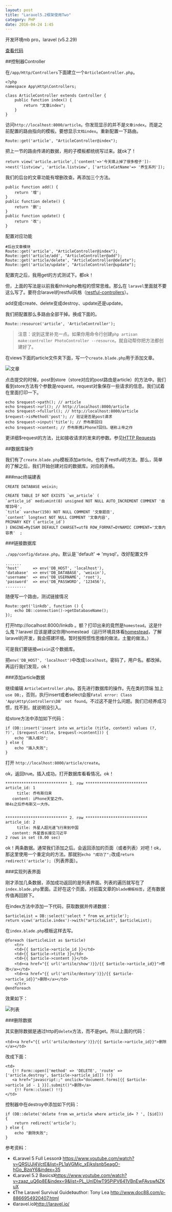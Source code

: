 ```yaml
---
layout: post
title: "Laravel5.2框架使用Two"
category: PHP
date: 2016-04-24 1:45
---
```

 
开发环境mb pro，laravel (v5.2.29)
 
[查看代码](https://github.com/yanshinian)

##控制器Controller

在`/app/Http/Controllers`下面建立一个`ArticleController.php`。

```
<?php
namespace App\Http\Controllers;

class ArticleController extends Controller {
	public function index() {
		return "文章index";
	}
}
```

访问`http://localhost:8000/article`。你发现显示的并不是`文章index`。而是之前配置的路由指向的模板。要想显示`文档index`。重新配置一下路由。

```
Route::get('article', "ArticleController@index");
```

把上一节的路由传递的数据，用的子模板都统统写过来。就ok了！

```
return view('article.article',['content'=>'今天填上掉了很多橙子'])->nest('listview', 'article.listview', ['articleCatName'=> '养生系列']);
```
 
我们的后台的文章功能有增删改查。再添加三个方法。

```
public function add() {
	return '增';
}
public function delete() {
	return '删';
}
public function update() {
	return '改';
}
```

配置对应功能

```
#后台文章模块
Route::get('article', "ArticleController@index");
Route::get('article/add', "ArticleController@add");
Route::get('article/delete', "ArticleController@delete");
Route::get('article/update', "ArticleController@update");
```
配置完之后，我用get的方式测试下。都ok！

但，上面的写法是以前我看thinkphp教程的惯常思维。那么在 `laravel`里面就不要这么写了。要符合laravel的restful风格（[restful-controllers](https://laravel.com/docs/5.2/controllers#restful-controllers)）。

add变成create、delete变成destroy、update还是update。

我们把配置那么多路由全部干掉。换成下面的。

```
Route::resource('article', 'ArticleController');
```

>注意：说到这里补充一点。如果你用命令行创建`php artisan make:controller PhotoController --resource`。就自动帮你把方法都创建好了。

在views下面的article文件夹下面，写一个`create.blade.php`用于添加文章。

![文章](/images/laravel5-2/article_create.png)

点击提交的时候，post到store（store对应的post路由是article）的方法中。我们看到store方法有个参数是$request。$request对象保存一些请求的信息。我们试着在里面打印一下。

```
echo $request->path(); // article
echo $request->url(); // http://localhost:8000/article
echo $request->fullurl(); // http://localhost:8000/article
$request->isMethod('post'); // 验证是否是post请求
echo $request->input('title'); // 乔布斯回归
echo $request->content; // 乔布斯携iPhone7回归。堪称上帝之作
```
更详细$request的方法，比如接收请求的发来的参数。参见[HTTP Requests](https://laravel.com/docs/5.2/requests)

##数据库操作

我们有了`create.blade.php`模板添加article。也有了restful的方法。那么，简单的了解之后，我们开始创建对应的数据库。对应的表格。

###mac终端建表

```
CREATE DATABASE weixin;

CREATE TABLE IF NOT EXISTS `wx_article` (
`article_id` mediumint(8) unsigned NOT NULL AUTO_INCREMENT COMMENT '自增ID号',
`title` varchar(150) NOT NULL COMMENT '文章题目',
`content` longtext NOT NULL COMMENT '文章内容',
PRIMARY KEY (`article_id`)
) ENGINE=MyISAM DEFAULT CHARSET=utf8 ROW_FORMAT=DYNAMIC COMMENT='文章内容表'  ;
```
###链接数据库

`./app/config/datase.php`。默认是`'default' => 'mysql'。改好配置文件

```
.......
'host'      => env('DB_HOST', 'localhost'),
'database'  => env('DB_DATABASE', 'weixin'),
'username'  => env('DB_USERNAME', 'root'),
'password'  => env('DB_PASSWORD', '123456'),
.........
```

随便写一个路由，测试链接情况

```
Route::get('linkdb', function () {
    echo DB::connection()->getDatabaseName();
});
```
打开http://localhost:8000/linkdb 。额？打印出来的竟然是`homestead`。这是什么鬼？laravel 应该是建议你用homestead（运行环境具体看[homestead](https://laravel.com/docs/5.2/homestead)，了解laravel的开发，我会搭建环境。暂时按照惯性思维的做法，土鳖的做法。）
 
可是我们要链接`weixin`这个数据库。

把`env('DB_HOST', 'localhost')`中改成`localhost`。密码了，用户名。都改掉。再运行我们发现，ok！


###添加article数据

继续编辑 `ArticleController.php`。首先进行数据库的操作。先在类的顶端 加上`use DB;`，否则，执行insert或者select会报`Fatal error: Class 'App\Http\Controllers\DB' not found`。不过这不是什么问题。我们已经养成习惯，找不到，就说明没引入。

给store方法中添加如下代码：

```
if (DB::insert('insert into wx_article (title, content) values (?, ?)', [$request->title, $request->content])) {
    echo "插入成功";
} else {
    echo "插入失败";
}
```

打开 `http://localhost:8000/article/create`。

ok，返回true。插入成功。打开数据库看看情况。ok！

```
*************************** 1. row ***************************
article_id: 1
     title: 乔布斯归来
   content: iPhone天堂之作。
继4s之后乔布斯又一大作。


*************************** 2. row ***************************
article_id: 2
     title: 外星人超光速飞行来到中国
   content: 外星酋长接见习近平
2 rows in set (0.00 sec)
```

ok！两条数据。通常我们添加之后。会返回添加的页面（或者列表）对吧！ok，那这里使用一个重定向的方法。那就别`echo "成功了";`改成`return redirect('article');`（列表界面）。

###实现列表界面

刚才添加几条数据，添加成功返回的是列表界面。列表的遍历就写在了`index.blade.php`里面。正好在这个页面，对前篇文章的`blade模板标签`，还有数据传值再回顾下。

在index方法中添加一下代码，获取数据并传递数据：

```
$articleList = DB::select('select * from wx_article');
return view('article.index')->with("articleList", $articleList);
```

在`index.blade.php`模板这样去写。

```
@foreach ($articleList as $article)
	<tr> 
	<td>{{ $article->article_id }}</td>
	<td>{{ $article->title }}</td>
	<td>{{ $article->content }}</td>
	<td><a href="{{ url('artile/show')}}/{{ $article->article_id}}">修改</a></td>
	<td><a href="{{ url('artile/destory')}}/{{ $article->article_id}}">删除</a></td>
	</tr>
@endforeach
```
 
 效果如下：
 
 ![列表](/images/laravel5-2/article_list.png)
 
###删除数据

其实删除数据是通过http的`delete`方法，而不是get。所以上面的代码：

```
<td><a href="{{ url('artile/destory')}}/{{ $article->article_id}}">删除</a></td>
```
改成下面：

```
<td>
   {!! Form::open(['method' => 'DELETE', 'route' => ['article.destroy', $article->article_id]]) !!}
   <a href="javascript:;" onclick="document.forms[{{ $article->article_id - 1 }}].submit()">删除</a>
    {!! Form::close() !!}
</td>
```

控制器中在destroy中添加如下代码：
```
if (DB::delete('delete from wx_article where article_id= ? ', [$id])) {
    return redirect('article');
} else {
    echo "删除失败";
}
```


 
参考资料：

 * 《Laravel 5 Full Lesson》 <https://www.youtube.com/watch?v=QRSUJl4VctE&list=PL1aVGMjc_xEjksIsnb5eagO-hGo_BzqY6&index=35>
* 《Laravel 5.2 Basics》<https://www.youtube.com/watch?v=zaaz_uQ6p8E&index=9&list=PL_UnIDIwT95PiPV641VBnEwFAvswNZKuX>
* 《The Laravel Survival Guide》author: Tony Lea <http://www.doc88.com/p-8866954920407.html>
* 《laravel.io》<http://laravel.io/>




